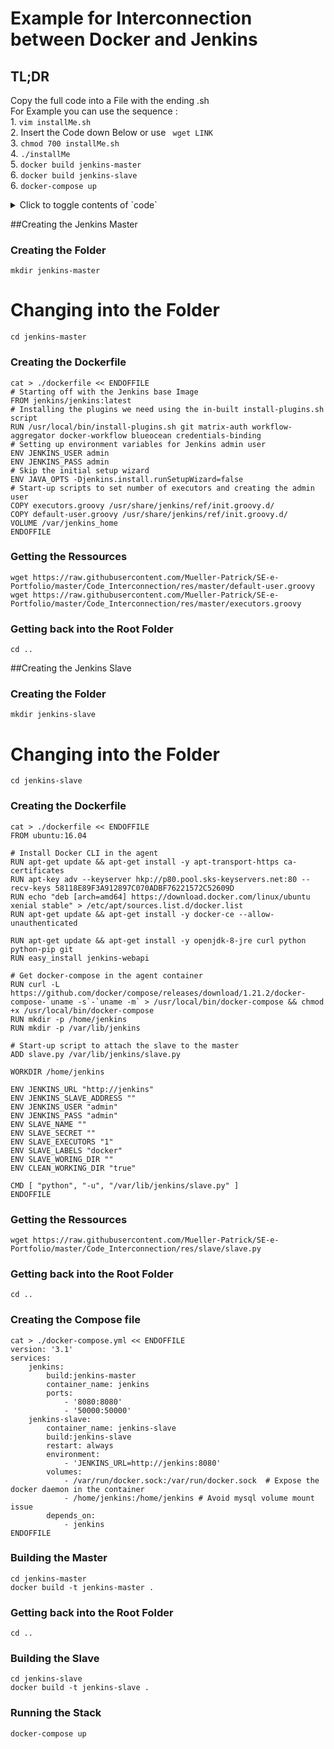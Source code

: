 # Example for Interconnection between Docker and Jenkins

## TL;DR  
Copy the full code into a File with the ending .sh  
For Example you can use the sequence :  
    1. `vim installMe.sh`  
    2. Insert the Code down Below or use ` wget LINK`   
    3. `chmod 700 installMe.sh`  
    4. `./installMe`  
    5. `docker build jenkins-master`  
    6. `docker build jenkins-slave`  
    6. `docker-compose up`  
<details>
    <summary>Click to toggle contents of `code`</summary>

    #!/bin/sh
    mkdir jenkins-master
    mkdir jenkins-slave
    
    cat > ./jenkins-master/dockerfile << ENDOFFILE
    # Starting off with the Jenkins base Image
    FROM jenkins/jenkins:latest
    # Installing the plugins we need using the in-built install-plugins.sh script
    RUN /usr/local/bin/install-plugins.sh git matrix-auth workflow-aggregator docker-workflow blueocean credentials-binding
    # Setting up environment variables for Jenkins admin user
    ENV JENKINS_USER admin
    ENV JENKINS_PASS admin
    # Skip the initial setup wizard
    ENV JAVA_OPTS -Djenkins.install.runSetupWizard=false
    # Start-up scripts to set number of executors and creating the admin user
    COPY executors.groovy /usr/share/jenkins/ref/init.groovy.d/
    COPY default-user.groovy /usr/share/jenkins/ref/init.groovy.d/
    VOLUME /var/jenkins_home
    ENDOFFILE
    
    cat > ./jenkins-slave/dockerfile << ENDOFFILE
    FROM ubuntu:16.04
    # Install Docker CLI in the agent
    RUN apt-get update && apt-get install -y apt-transport-https ca-certificates
    RUN apt-key adv --keyserver hkp://p80.pool.sks-keyservers.net:80 --recv-keys 58118E89F3A912897C070ADBF76221572C52609D
    RUN echo "deb [arch=amd64] https://download.docker.com/linux/ubuntu xenial stable" > /etc/apt/sources.list.d/docker.list
    RUN apt-get update && apt-get install -y docker-ce --allow-unauthenticated
    RUN apt-get update && apt-get install -y openjdk-8-jre curl python python-pip git
    RUN easy_install jenkins-webapi
    # Get docker-compose in the agent container
    RUN curl -L https://github.com/docker/compose/releases/download/1.21.2/docker-compose-`uname -s`-`uname -m` > /usr/local/bin/docker-compose && chmod +x /usr/local/bin/docker-compose
    RUN mkdir -p /home/jenkins
    RUN mkdir -p /var/lib/jenkins
    # Start-up script to attach the slave to the master
    ADD slave.py /var/lib/jenkins/slave.py
    WORKDIR /home/jenkins
    ENV JENKINS_URL "http://jenkins"
    ENV JENKINS_SLAVE_ADDRESS ""
    ENV JENKINS_USER "admin"
    ENV JENKINS_PASS "admin"
    ENV SLAVE_NAME ""
    ENV SLAVE_SECRET ""
    ENV SLAVE_EXECUTORS "1"
    ENV SLAVE_LABELS "docker"
    ENV SLAVE_WORING_DIR ""
    ENV CLEAN_WORKING_DIR "true"
    CMD [ "python", "-u", "/var/lib/jenkins/slave.py" ]
    ENDOFFILE
    
    cat > ./docker-compose.yml << ENDOFFILE
    version: '3.1'
    services:
        jenkins:
            container_name: jenkins
            ports:
                - '8080:8080'
                - '50000:50000'
            image: localhost:5000/jenkins
        jenkins-slave:
            container_name: jenkins-slave
            restart: always
            environment:
                - 'JENKINS_URL=http://jenkins:8080'
            image: localhost:5000/jenkins-slave
            volumes:
                - /var/run/docker.sock:/var/run/docker.sock  # Expose the docker daemon in the container
                - /home/jenkins:/home/jenkins # Avoid mysql volume mount issue
            depends_on:
                - jenkins
    ENDOFFILE
</details>

##Creating the Jenkins Master
### Creating the Folder  
```
mkdir jenkins-master
```
# Changing into the Folder
```
cd jenkins-master
```
### Creating the Dockerfile  
```
cat > ./dockerfile << ENDOFFILE
# Starting off with the Jenkins base Image
FROM jenkins/jenkins:latest
# Installing the plugins we need using the in-built install-plugins.sh script
RUN /usr/local/bin/install-plugins.sh git matrix-auth workflow-aggregator docker-workflow blueocean credentials-binding
# Setting up environment variables for Jenkins admin user
ENV JENKINS_USER admin
ENV JENKINS_PASS admin
# Skip the initial setup wizard
ENV JAVA_OPTS -Djenkins.install.runSetupWizard=false
# Start-up scripts to set number of executors and creating the admin user
COPY executors.groovy /usr/share/jenkins/ref/init.groovy.d/
COPY default-user.groovy /usr/share/jenkins/ref/init.groovy.d/
VOLUME /var/jenkins_home
ENDOFFILE
```
### Getting the Ressources
```
wget https://raw.githubusercontent.com/Mueller-Patrick/SE-e-Portfolio/master/Code_Interconnection/res/master/default-user.groovy
wget https://raw.githubusercontent.com/Mueller-Patrick/SE-e-Portfolio/master/Code_Interconnection/res/master/executors.groovy
```
### Getting back into the Root Folder
```
cd ..
```

##Creating the Jenkins Slave
### Creating the Folder  
```
mkdir jenkins-slave
```
# Changing into the Folder
```
cd jenkins-slave
```
### Creating the Dockerfile  
```
cat > ./dockerfile << ENDOFFILE
FROM ubuntu:16.04

# Install Docker CLI in the agent
RUN apt-get update && apt-get install -y apt-transport-https ca-certificates
RUN apt-key adv --keyserver hkp://p80.pool.sks-keyservers.net:80 --recv-keys 58118E89F3A912897C070ADBF76221572C52609D
RUN echo "deb [arch=amd64] https://download.docker.com/linux/ubuntu xenial stable" > /etc/apt/sources.list.d/docker.list
RUN apt-get update && apt-get install -y docker-ce --allow-unauthenticated

RUN apt-get update && apt-get install -y openjdk-8-jre curl python python-pip git
RUN easy_install jenkins-webapi

# Get docker-compose in the agent container
RUN curl -L https://github.com/docker/compose/releases/download/1.21.2/docker-compose-`uname -s`-`uname -m` > /usr/local/bin/docker-compose && chmod +x /usr/local/bin/docker-compose
RUN mkdir -p /home/jenkins
RUN mkdir -p /var/lib/jenkins

# Start-up script to attach the slave to the master
ADD slave.py /var/lib/jenkins/slave.py

WORKDIR /home/jenkins

ENV JENKINS_URL "http://jenkins"
ENV JENKINS_SLAVE_ADDRESS ""
ENV JENKINS_USER "admin"
ENV JENKINS_PASS "admin"
ENV SLAVE_NAME ""
ENV SLAVE_SECRET ""
ENV SLAVE_EXECUTORS "1"
ENV SLAVE_LABELS "docker"
ENV SLAVE_WORING_DIR ""
ENV CLEAN_WORKING_DIR "true"

CMD [ "python", "-u", "/var/lib/jenkins/slave.py" ]
ENDOFFILE
```
### Getting the Ressources
```
wget https://raw.githubusercontent.com/Mueller-Patrick/SE-e-Portfolio/master/Code_Interconnection/res/slave/slave.py
```
### Getting back into the Root Folder
```
cd ..
```

### Creating the Compose file  
```
cat > ./docker-compose.yml << ENDOFFILE
version: '3.1'
services:
    jenkins:
        build:jenkins-master
        container_name: jenkins
        ports:
            - '8080:8080'
            - '50000:50000'
    jenkins-slave:
        container_name: jenkins-slave
        build:jenkins-slave
        restart: always
        environment:
            - 'JENKINS_URL=http://jenkins:8080'
        volumes:
            - /var/run/docker.sock:/var/run/docker.sock  # Expose the docker daemon in the container
            - /home/jenkins:/home/jenkins # Avoid mysql volume mount issue
        depends_on:
            - jenkins
ENDOFFILE
```
### Building the Master
``` 
cd jenkins-master
docker build -t jenkins-master . 
```
### Getting back into the Root Folder
```
cd ..
```
### Building the Slave
``` 
cd jenkins-slave
docker build -t jenkins-slave .
```
### Running the Stack  
``` docker-compose up  ```
